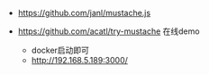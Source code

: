 * https://github.com/janl/mustache.js

* https://github.com/acatl/try-mustache 在线demo

    * docker启动即可
    * http://192.168.5.189:3000/